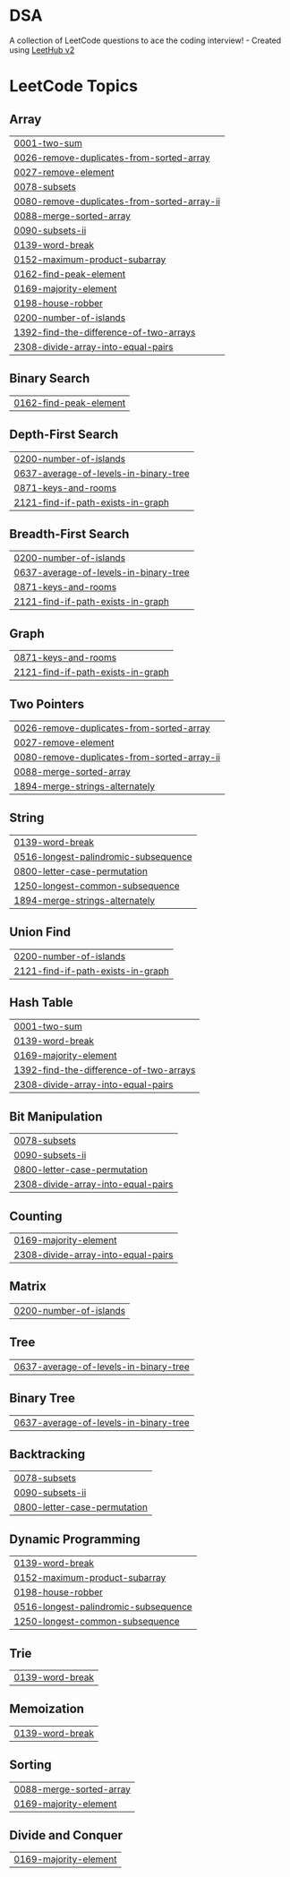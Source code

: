 # DSA
A collection of LeetCode questions to ace the coding interview! - Created using [LeetHub v2](https://github.com/arunbhardwaj/LeetHub-2.0)

<!---LeetCode Topics Start-->
# LeetCode Topics
## Array
|  |
| ------- |
| [0001-two-sum](https://github.com/anshika2104/DSA/tree/master/0001-two-sum) |
| [0026-remove-duplicates-from-sorted-array](https://github.com/anshika2104/DSA/tree/master/0026-remove-duplicates-from-sorted-array) |
| [0027-remove-element](https://github.com/anshika2104/DSA/tree/master/0027-remove-element) |
| [0078-subsets](https://github.com/anshika2104/DSA/tree/master/0078-subsets) |
| [0080-remove-duplicates-from-sorted-array-ii](https://github.com/anshika2104/DSA/tree/master/0080-remove-duplicates-from-sorted-array-ii) |
| [0088-merge-sorted-array](https://github.com/anshika2104/DSA/tree/master/0088-merge-sorted-array) |
| [0090-subsets-ii](https://github.com/anshika2104/DSA/tree/master/0090-subsets-ii) |
| [0139-word-break](https://github.com/anshika2104/DSA/tree/master/0139-word-break) |
| [0152-maximum-product-subarray](https://github.com/anshika2104/DSA/tree/master/0152-maximum-product-subarray) |
| [0162-find-peak-element](https://github.com/anshika2104/DSA/tree/master/0162-find-peak-element) |
| [0169-majority-element](https://github.com/anshika2104/DSA/tree/master/0169-majority-element) |
| [0198-house-robber](https://github.com/anshika2104/DSA/tree/master/0198-house-robber) |
| [0200-number-of-islands](https://github.com/anshika2104/DSA/tree/master/0200-number-of-islands) |
| [1392-find-the-difference-of-two-arrays](https://github.com/anshika2104/DSA/tree/master/1392-find-the-difference-of-two-arrays) |
| [2308-divide-array-into-equal-pairs](https://github.com/anshika2104/DSA/tree/master/2308-divide-array-into-equal-pairs) |
## Binary Search
|  |
| ------- |
| [0162-find-peak-element](https://github.com/anshika2104/DSA/tree/master/0162-find-peak-element) |
## Depth-First Search
|  |
| ------- |
| [0200-number-of-islands](https://github.com/anshika2104/DSA/tree/master/0200-number-of-islands) |
| [0637-average-of-levels-in-binary-tree](https://github.com/anshika2104/DSA/tree/master/0637-average-of-levels-in-binary-tree) |
| [0871-keys-and-rooms](https://github.com/anshika2104/DSA/tree/master/0871-keys-and-rooms) |
| [2121-find-if-path-exists-in-graph](https://github.com/anshika2104/DSA/tree/master/2121-find-if-path-exists-in-graph) |
## Breadth-First Search
|  |
| ------- |
| [0200-number-of-islands](https://github.com/anshika2104/DSA/tree/master/0200-number-of-islands) |
| [0637-average-of-levels-in-binary-tree](https://github.com/anshika2104/DSA/tree/master/0637-average-of-levels-in-binary-tree) |
| [0871-keys-and-rooms](https://github.com/anshika2104/DSA/tree/master/0871-keys-and-rooms) |
| [2121-find-if-path-exists-in-graph](https://github.com/anshika2104/DSA/tree/master/2121-find-if-path-exists-in-graph) |
## Graph
|  |
| ------- |
| [0871-keys-and-rooms](https://github.com/anshika2104/DSA/tree/master/0871-keys-and-rooms) |
| [2121-find-if-path-exists-in-graph](https://github.com/anshika2104/DSA/tree/master/2121-find-if-path-exists-in-graph) |
## Two Pointers
|  |
| ------- |
| [0026-remove-duplicates-from-sorted-array](https://github.com/anshika2104/DSA/tree/master/0026-remove-duplicates-from-sorted-array) |
| [0027-remove-element](https://github.com/anshika2104/DSA/tree/master/0027-remove-element) |
| [0080-remove-duplicates-from-sorted-array-ii](https://github.com/anshika2104/DSA/tree/master/0080-remove-duplicates-from-sorted-array-ii) |
| [0088-merge-sorted-array](https://github.com/anshika2104/DSA/tree/master/0088-merge-sorted-array) |
| [1894-merge-strings-alternately](https://github.com/anshika2104/DSA/tree/master/1894-merge-strings-alternately) |
## String
|  |
| ------- |
| [0139-word-break](https://github.com/anshika2104/DSA/tree/master/0139-word-break) |
| [0516-longest-palindromic-subsequence](https://github.com/anshika2104/DSA/tree/master/0516-longest-palindromic-subsequence) |
| [0800-letter-case-permutation](https://github.com/anshika2104/DSA/tree/master/0800-letter-case-permutation) |
| [1250-longest-common-subsequence](https://github.com/anshika2104/DSA/tree/master/1250-longest-common-subsequence) |
| [1894-merge-strings-alternately](https://github.com/anshika2104/DSA/tree/master/1894-merge-strings-alternately) |
## Union Find
|  |
| ------- |
| [0200-number-of-islands](https://github.com/anshika2104/DSA/tree/master/0200-number-of-islands) |
| [2121-find-if-path-exists-in-graph](https://github.com/anshika2104/DSA/tree/master/2121-find-if-path-exists-in-graph) |
## Hash Table
|  |
| ------- |
| [0001-two-sum](https://github.com/anshika2104/DSA/tree/master/0001-two-sum) |
| [0139-word-break](https://github.com/anshika2104/DSA/tree/master/0139-word-break) |
| [0169-majority-element](https://github.com/anshika2104/DSA/tree/master/0169-majority-element) |
| [1392-find-the-difference-of-two-arrays](https://github.com/anshika2104/DSA/tree/master/1392-find-the-difference-of-two-arrays) |
| [2308-divide-array-into-equal-pairs](https://github.com/anshika2104/DSA/tree/master/2308-divide-array-into-equal-pairs) |
## Bit Manipulation
|  |
| ------- |
| [0078-subsets](https://github.com/anshika2104/DSA/tree/master/0078-subsets) |
| [0090-subsets-ii](https://github.com/anshika2104/DSA/tree/master/0090-subsets-ii) |
| [0800-letter-case-permutation](https://github.com/anshika2104/DSA/tree/master/0800-letter-case-permutation) |
| [2308-divide-array-into-equal-pairs](https://github.com/anshika2104/DSA/tree/master/2308-divide-array-into-equal-pairs) |
## Counting
|  |
| ------- |
| [0169-majority-element](https://github.com/anshika2104/DSA/tree/master/0169-majority-element) |
| [2308-divide-array-into-equal-pairs](https://github.com/anshika2104/DSA/tree/master/2308-divide-array-into-equal-pairs) |
## Matrix
|  |
| ------- |
| [0200-number-of-islands](https://github.com/anshika2104/DSA/tree/master/0200-number-of-islands) |
## Tree
|  |
| ------- |
| [0637-average-of-levels-in-binary-tree](https://github.com/anshika2104/DSA/tree/master/0637-average-of-levels-in-binary-tree) |
## Binary Tree
|  |
| ------- |
| [0637-average-of-levels-in-binary-tree](https://github.com/anshika2104/DSA/tree/master/0637-average-of-levels-in-binary-tree) |
## Backtracking
|  |
| ------- |
| [0078-subsets](https://github.com/anshika2104/DSA/tree/master/0078-subsets) |
| [0090-subsets-ii](https://github.com/anshika2104/DSA/tree/master/0090-subsets-ii) |
| [0800-letter-case-permutation](https://github.com/anshika2104/DSA/tree/master/0800-letter-case-permutation) |
## Dynamic Programming
|  |
| ------- |
| [0139-word-break](https://github.com/anshika2104/DSA/tree/master/0139-word-break) |
| [0152-maximum-product-subarray](https://github.com/anshika2104/DSA/tree/master/0152-maximum-product-subarray) |
| [0198-house-robber](https://github.com/anshika2104/DSA/tree/master/0198-house-robber) |
| [0516-longest-palindromic-subsequence](https://github.com/anshika2104/DSA/tree/master/0516-longest-palindromic-subsequence) |
| [1250-longest-common-subsequence](https://github.com/anshika2104/DSA/tree/master/1250-longest-common-subsequence) |
## Trie
|  |
| ------- |
| [0139-word-break](https://github.com/anshika2104/DSA/tree/master/0139-word-break) |
## Memoization
|  |
| ------- |
| [0139-word-break](https://github.com/anshika2104/DSA/tree/master/0139-word-break) |
## Sorting
|  |
| ------- |
| [0088-merge-sorted-array](https://github.com/anshika2104/DSA/tree/master/0088-merge-sorted-array) |
| [0169-majority-element](https://github.com/anshika2104/DSA/tree/master/0169-majority-element) |
## Divide and Conquer
|  |
| ------- |
| [0169-majority-element](https://github.com/anshika2104/DSA/tree/master/0169-majority-element) |
<!---LeetCode Topics End-->